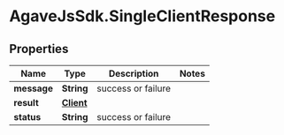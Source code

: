 # AgaveJsSdk.SingleClientResponse

## Properties
Name | Type | Description | Notes
------------ | ------------- | ------------- | -------------
**message** | **String** | success or failure | 
**result** | [**Client**](Client.md) |  | 
**status** | **String** | success or failure | 


